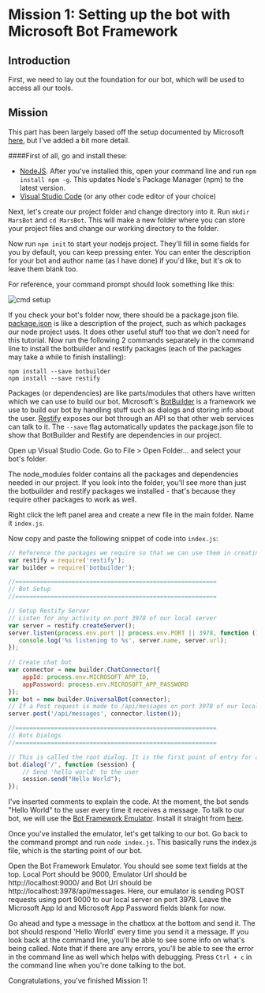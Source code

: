 # Mission 1: Setting up the bot with Microsoft Bot Framework

## Introduction

First, we need to lay out the foundation for our bot, which will be used to access all our tools.

## Mission

This part has been largely based off the setup documented by Microsoft [here](https://docs.botframework.com/en-us/node/builder/overview/#navtitle), but I've added a bit more detail. 

####First of all, go and install these:
- [NodeJS](https://nodejs.org/en/). After you've installed this, open your command line and run `npm install npm -g`. This updates Node's Package Manager (npm) to the latest version.
- [Visual Studio Code](https://code.visualstudio.com/) (or any other code editor of your choice)

Next, let's create our project folder and change directory into it. Run `mkdir MarsBot` and `cd MarsBot`. This will make a new folder where you can store your project files and change our working directory to the folder.

Now run `npm init` to start your nodejs project. They'll fill in some fields for you by default, you can keep pressing enter. You can enter the description for your bot and author name (as I have done) if you'd like, but it's ok to leave them blank too. 

For reference, your command prompt should look something like this:

![cmd setup](https://raw.githubusercontent.com/alyssaong1/Bot-Framework-HOL/master/Images/Mission1/setupcmd.PNG)

If you check your bot's folder now, there should be a package.json file. [package.json](https://docs.npmjs.com/files/package.json) is like a description of the project, such as which packages our node project uses. It does other useful stuff too that we don't need for this tutorial. Now run the following 2 commands separately in the command line to install the botbuilder and restify packages (each of the packages may take a while to finish installing):

```shell
npm install --save botbuilder
npm install --save restify
```

Packages (or dependencies) are like parts/modules that others have written which we can use to build our bot. Microsoft's [BotBuilder](https://www.npmjs.com/package/botbuilder) is a framework we use to build our bot by handling stuff such as dialogs and storing info about the user. [Restify](https://www.npmjs.com/package/restify) exposes our bot through an API so that other web services can talk to it. The `--save` flag automatically updates the package.json file to show that BotBuilder and Restify are dependencies in our project.

Open up Visual Studio Code. Go to File > Open Folder... and select your bot's folder.

The node_modules folder contains all the packages and dependencies needed in our project. If you look into the folder, you'll see more than just the botbuilder and restify packages we installed - that's because they require other packages to work as well.

Right click the left panel area and create a new file in the main folder. Name it `index.js`.

Now copy and paste the following snippet of code into `index.js`:

```js
// Reference the packages we require so that we can use them in creating the bot
var restify = require('restify');
var builder = require('botbuilder');

//=========================================================
// Bot Setup
//=========================================================

// Setup Restify Server
// Listen for any activity on port 3978 of our local server
var server = restify.createServer();
server.listen(process.env.port || process.env.PORT || 3978, function () {
   console.log('%s listening to %s', server.name, server.url); 
});
  
// Create chat bot
var connector = new builder.ChatConnector({
    appId: process.env.MICROSOFT_APP_ID,
    appPassword: process.env.MICROSOFT_APP_PASSWORD
});
var bot = new builder.UniversalBot(connector);
// If a Post request is made to /api/messages on port 3978 of our local server, then we pass it to the bot connector to handle
server.post('/api/messages', connector.listen());

//=========================================================
// Bots Dialogs
//=========================================================

// This is called the root dialog. It is the first point of entry for any message the bot receives
bot.dialog('/', function (session) {
    // Send 'hello world' to the user
    session.send("Hello World");
});
```

I've inserted comments to explain the code. At the moment, the bot sends "Hello World" to the user every time it receives a message. To talk to our bot, we will use the [Bot Framework Emulator](https://docs.botframework.com/en-us/tools/bot-framework-emulator/). Install it straight from [here](https://emulator.botframework.com). 

Once you've installed the emulator, let's get talking to our bot. Go back to the command prompt and run `node index.js`. This basically runs the index.js file, which is the starting point of our bot.

Open the Bot Framework Emulator. You should see some text fields at the top. Local Port should be 9000, Emulator Url should be http://localhost:9000/ and Bot Url should be http://localhost:3978/api/messages.
Here, our emulator is sending POST requests using port 9000 to our local server on port 3978. Leave the Microsoft App Id and Microsoft App Password fields blank for now.

Go ahead and type a message in the chatbox at the bottom and send it. The bot should respond 'Hello World' every time you send it a message. If you look back at the command line, you'll be able to see some info on what's being called. Note that if there are any errors, you'll be able to see the error in the command line as well which helps with debugging. Press `Ctrl + c` in the command line when you're done talking to the bot. 

Congratulations, you've finished Mission 1! 
